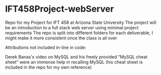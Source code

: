 # IFT458Project-webServer

Repo for my Project for IFT 458 at Arizona State University
The project will be an introduction to a full stack web server using minimal project requirements
The repo is split into different folders for each deliverable, I might make it more consistent once the class is all over




Attributions not included in-line in code:

Derek Banas's video on MySQL and his freely provided "MySQL cheat sheet" were an immense help in recalling MySQL 
(his cheat sheet is included in the repo for my own reference)
